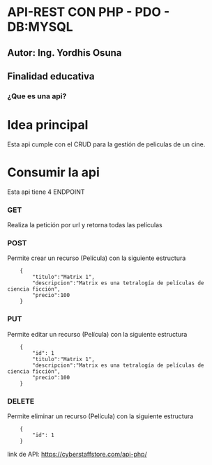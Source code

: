 # API-REST CON PHP - PDO - DB:MYSQL
## Autor: Ing. Yordhis Osuna

## Finalidad educativa

### ¿Que es una api?


# Idea principal
Esta api cumple con el CRUD para la gestión de peliculas de un cine.

# Consumir la api
Esta api tiene 4 ENDPOINT

### GET
Realiza la petición por url y retorna todas las películas

### POST
Permite crear un recurso (Película) con la siguiente estructura
~~~
    {
        "titulo":"Matrix 1",
        "descripcion":"Matrix es una tetralogía de películas de ciencia ficción",
        "precio":100
    }
~~~

### PUT
Permite editar un recurso (Película) con la siguiente estructura
~~~
    {
        "id": 1
        "titulo":"Matrix 1",
        "descripcion":"Matrix es una tetralogía de películas de ciencia ficción",
        "precio":100
    }
~~~

### DELETE
Permite eliminar un recurso (Película) con la siguiente estructura
~~~
    {
        "id": 1
    }
~~~


link de API: https://cyberstaffstore.com/api-php/